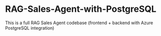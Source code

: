 # RAG-Sales-Agent-with-PostgreSQL
This is a full RAG Sales Agent codebase (frontend + backend with Azure PostgreSQL integration)

